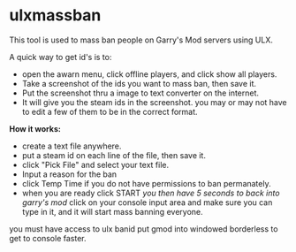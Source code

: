 # ulxmassban

This tool is used to mass ban people on Garry's Mod servers using ULX.

A quick way to get id's is to:
- open the awarn menu, click offline players, and click show all players.
- Take a screenshot of the ids you want to mass ban, then save it.
- Put the screenshot thru a image to text converter on the internet.
- It will give you the steam ids in the screenshot.
you may or may not have to edit a few of them to be in the correct format.


**How it works:**

- create a text file anywhere.
- put a steam id on each line of the file, then save it.
- click "Pick File" and select your text file.
- Input a reason for the ban
- click Temp Time if you do not have permissions to ban permanately.
- when you are ready click START
*you then have 5 seconds to back into garry's mod*
click on your console input area and make sure you can type in it, and it will start mass banning everyone.

you must have access to ulx banid
put gmod into windowed borderless to get to console faster.




